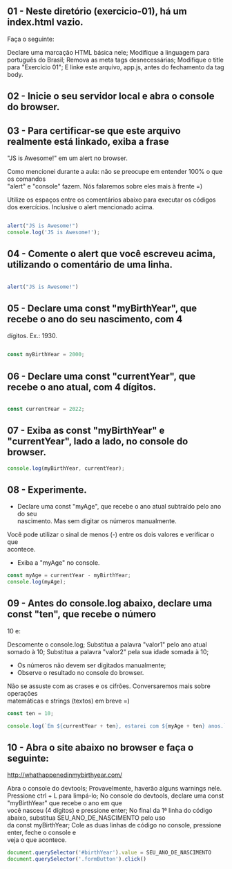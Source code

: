 ## 01 - Neste diretório (exercicio-01), há um index.html vazio.

Faça o seguinte:

Declare uma marcação HTML básica nele;
Modifique a linguagem para português do Brasil;
Remova as meta tags desnecessárias;
Modifique o title para "Exercício 01";
E linke este arquivo, app.js, antes do fechamento da tag body.



## 02 - Inicie o seu servidor local e abra o console do browser.



## 03 - Para certificar-se que este arquivo realmente está linkado, exiba a frase  
"JS is Awesome!" em um alert no browser.


Como mencionei durante a aula: não se preocupe em entender 100% o que os comandos  
"alert" e "console" fazem. Nós falaremos sobre eles mais à frente =)

Utilize os espaços entre os comentários abaixo para executar os códigos dos 
exercícios. Inclusive o alert mencionado acima.

```javascript

alert("JS is Awesome!")
console.log('JS is Awesome!');

```


## 04 - Comente o alert que você escreveu acima, utilizando o comentário de uma linha.

```javascript

alert("JS is Awesome!")
```

## 05 - Declare uma const "myBirthYear", que recebe o ano do seu nascimento, com 4  
dígitos. Ex.: 1930.

```javascript

const myBirthYear = 2000;
```


## 06 - Declare uma const "currentYear", que recebe o ano atual, com 4 dígitos.

```javascript

const currentYear = 2022;
```


## 07 - Exiba as const "myBirthYear" e "currentYear", lado a lado, no console do browser.

```javascript
console.log(myBirthYear, currentYear);

```


## 08 - Experimente.

- Declare uma const "myAge", que recebe o ano atual subtraído pelo ano do seu  
nascimento. Mas sem digitar os números manualmente.

Você pode utilizar o sinal de menos (-) entre os dois valores e verificar o que  
acontece. 

- Exiba a "myAge" no console.

```javascript
const myAge = currentYear - myBirthYear;
console.log(myAge);

```



## 09 - Antes do console.log abaixo, declare uma const "ten", que recebe o número  
10 e:

Descomente o console.log;
Substitua a palavra "valor1" pelo ano atual somado à 10;
Substitua a palavra "valor2" pela sua idade somada à 10;
- Os números não devem ser digitados manualmente;
- Observe o resultado no console do browser.

Não se assuste com as crases e os cifrões. Conversaremos mais sobre operações  
matemáticas e strings (textos) em breve =)

```javascript
const ten = 10;

console.log(`Em ${currentYear + ten}, estarei com ${myAge + ten} anos.`);

```

## 10 - Abra o site abaixo no browser e faça o seguinte:

http://whathappenedinmybirthyear.com/

Abra o console do devtools;
Provavelmente, haverão alguns warnings nele. Pressione ctrl + L para limpá-lo;
No console do devtools, declare uma const "myBirthYear" que recebe o ano em que  
você nasceu (4 dígitos) e pressione enter;
No final da 1ª linha do código abaixo, substitua SEU_ANO_DE_NASCIMENTO pelo uso  
da const myBirthYear;
Cole as duas linhas de código no console, pressione enter, feche o console e  
veja o que acontece.

```javascript
document.querySelector('#birthYear').value = SEU_ANO_DE_NASCIMENTO
document.querySelector('.formButton').click()

```


